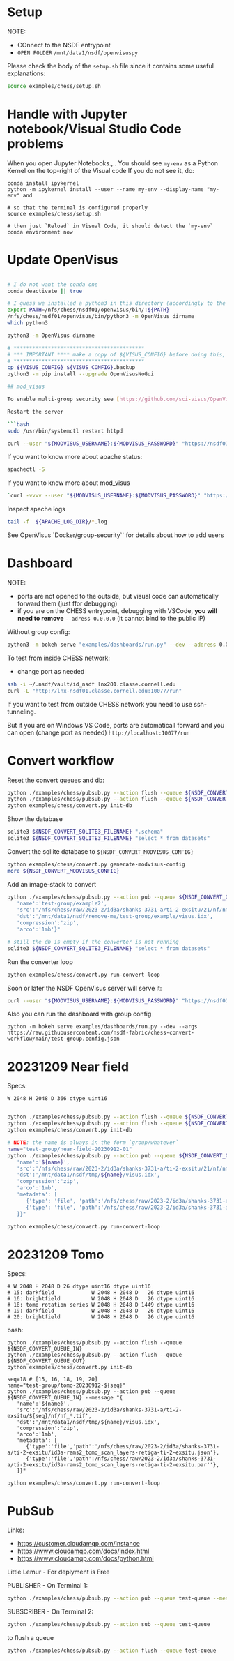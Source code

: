 # Setup

NOTE:
- COnnect to the NSDF entrypoint
- `OPEN FOLDER` `/mnt/data1/nsdf/openvisuspy`



Please check the body of the `setup.sh` file since it contains some useful explanations:

```bash
source examples/chess/setup.sh
```


# Handle with Jupyter notebook/Visual Studio Code problems

When you open Jupyter Notebooks.,..
You should see `my-env` as a Python Kernel on the top-right of the Visual code
If you do not see it, do:

```
conda install ipykernel
python -m ipykernel install --user --name my-env --display-name "my-env" and

# so that the terminal is configured properly
source examples/chess/setup.sh

# then just `Reload` in Visual Code, it should detect the `my-env` conda environment now
```

# Update OpenVisus

```bash

# I do not want the conda one
conda deactivate || true

# I guess we installed a python3 in this directory (accordingly to the `dirname`)
export PATH=/nfs/chess/nsdf01/openvisus/bin/:${PATH}
/nfs/chess/nsdf01/openvisus/bin/python3 -m OpenVisus dirname
which python3

python3 -m OpenVisus dirname

# ******************************************
# *** IMPORTANT **** make a copy of ${VISUS_CONFIG} before doing this, it will overwrite the file
# ******************************************
cp ${VISUS_CONFIG} ${VISUS_CONFIG}.backup
python3 -m pip install --upgrade OpenVisusNoGui

## mod_visus 

To enable multi-group security see [https://github.com/sci-visus/OpenVisus/tree/master/Docker/mod_visus/group-security](https://github.com/sci-visus/OpenVisus/tree/master/Docker/mod_visus/group-security

Restart the server

```bash
sudo /usr/bin/systemctl restart httpd

curl --user "${MODVISUS_USERNAME}:${MODVISUS_PASSWORD}" "https://nsdf01.classe.cornell.edu/mod_visus?action=list"
```

If you want to know more about apache status:

```bash
apachectl -S
```

If you want to know more about mod_visus 

```bash
`curl -vvvv --user "${MODVISUS_USERNAME}:${MODVISUS_PASSWORD}" "https://nsdf01.classe.cornell.edu/mod_visus?action=info"
```

Inspect apache logs

```bash
tail -f  ${APACHE_LOG_DIR}/*.log
```

See OpenVisus `Docker/group-security`` for details about how to add users


# Dashboard 

NOTE:
- ports are not opened to the outside, but visual code can automatically forward them (just ffor debugging)
- if you are on the CHESS entrypoint, debugging with VSCode, **you will need to remove** `--adress 0.0.0.0` (it cannot bind to the public IP)

Without group config:

```bash
python3 -m bokeh serve "examples/dashboards/run.py" --dev --address 0.0.0.0 --port 10077 --args "/mnt/data1/nsdf/visus-datasets/allison-1110-3-mg4al-sht-11-nf/visus.idx"
```



To test from inside CHESS network:
- change port as needed

```bash
ssh -i ~/.nsdf/vault/id_nsdf lnx201.classe.cornell.edu
curl -L "http://lnx-nsdf01.classe.cornell.edu:10077/run"
```

If you want to test from outside CHESS network you need to use ssh-tunneling.

But if you are on Windows VS Code, ports are automaticall forward and you can open (change port as needed) `http://localhost:10077/run`


# Convert workflow


Reset the convert queues and db:

```bash
python ./examples/chess/pubsub.py --action flush --queue ${NSDF_CONVERT_QUEUE_IN}
python ./examples/chess/pubsub.py --action flush --queue ${NSDF_CONVERT_QUEUE_OUT}
python examples/chess/convert.py init-db
```

Show the database

```bash
sqlite3 ${NSDF_CONVERT_SQLITE3_FILENAME} ".schema"
sqlite3 ${NSDF_CONVERT_SQLITE3_FILENAME} "select * from datasets"
```

Convert the sqllite database to `${NSDF_CONVERT_MODVISUS_CONFIG}`


```bash
python examples/chess/convert.py generate-modvisus-config
more ${NSDF_CONVERT_MODVISUS_CONFIG}
```

Add an image-stack to convert

```bash
python ./examples/chess/pubsub.py --action pub --queue ${NSDF_CONVERT_QUEUE_IN} --message "{
   'name':'test-group/example2',
   'src':'/nfs/chess/raw/2023-2/id3a/shanks-3731-a/ti-2-exsitu/21/nf/nf_*.tif',
   'dst':'/mnt/data1/nsdf/remove-me/test-group/example/visus.idx',
   'compression':'zip',
   'arco':'1mb'}"

# still the db is empty if the converter is not running
sqlite3 ${NSDF_CONVERT_SQLITE3_FILENAME} "select * from datasets"
```

Run the converter loop

```bash
python examples/chess/convert.py run-convert-loop
```

Soon or later the NSDF OpenVisus server will serve it:

```bash
curl --user "${MODVISUS_USERNAME}:${MODVISUS_PASSWORD}" "https://nsdf01.classe.cornell.edu/mod_visus?action=list"
```

Also you can run the dashboard with group config

```
python -m bokeh serve examples/dashboards/run.py --dev --args https://raw.githubusercontent.com/nsdf-fabric/chess-convert-workflow/main/test-group.config.json
```


# 20231209 Near field

Specs:

```
W 2048 H 2048 D 366 dtype uint16
```

```bash

python ./examples/chess/pubsub.py --action flush --queue ${NSDF_CONVERT_QUEUE_IN}
python ./examples/chess/pubsub.py --action flush --queue ${NSDF_CONVERT_QUEUE_OUT}
python examples/chess/convert.py init-db

# NOTE: the name is always in the form `group/whatever`
name="test-group/near-field-20230912-01"
python ./examples/chess/pubsub.py --action pub --queue ${NSDF_CONVERT_QUEUE_IN} --message "{
   'name':'${name}',
   'src':'/nfs/chess/raw/2023-2/id3a/shanks-3731-a/ti-2-exsitu/21/nf/nf_*.tif',
   'dst':'/mnt/data1/nsdf/tmp/${name}/visus.idx',
   'compression':'zip',
   'arco':'1mb',
   'metadata': [
      {'type': 'file', 'path':'/nfs/chess/raw/2023-2/id3a/shanks-3731-a/ti-2-exsitu/id3a-rams2_nf_scan_layers-retiga-ti-2-exsitu.json'},
      {'type': 'file', 'path':'/nfs/chess/raw/2023-2/id3a/shanks-3731-a/ti-2-exsitu/id3a-rams2_nf_scan_layers-retiga-ti-2-exsitu.par' }
   ]}"

python examples/chess/convert.py run-convert-loop
```

# 20231209 Tomo

Specs:

```
# W 2048 H 2048 D 26 dtype uint16 dtype uint16
# 15: darkfield            W 2048 H 2048 D   26 dtype uint16
# 16: brightfield          W 2048 H 2048 D   26 dtype uint16
# 18: tomo rotation series W 2048 H 2048 D 1449 dtype uint16
# 19: darkfield            W 2048 H 2048 D   26 dtype uint16
# 20: brightfield          W 2048 H 2048 D   26 dtype uint16
```

bash:

```
python ./examples/chess/pubsub.py --action flush --queue ${NSDF_CONVERT_QUEUE_IN}
python ./examples/chess/pubsub.py --action flush --queue ${NSDF_CONVERT_QUEUE_OUT}
python examples/chess/convert.py init-db

seq=18 # [15, 16, 18, 19, 20]
name="test-group/tomo-20230912-${seq}"
python ./examples/chess/pubsub.py --action pub --queue ${NSDF_CONVERT_QUEUE_IN} --message "{
   'name':'${name}',
   'src':'/nfs/chess/raw/2023-2/id3a/shanks-3731-a/ti-2-exsitu/${seq}/nf/nf_*.tif',
   'dst':'/mnt/data1/nsdf/tmp/${name}/visus.idx',
   'compression':'zip',
   'arco':'1mb',
   'metadata': [
      {'type':'file','path':'/nfs/chess/raw/2023-2/id3a/shanks-3731-a/ti-2-exsitu/id3a-rams2_tomo_scan_layers-retiga-ti-2-exsitu.json'},
      {'type':'file','path':/nfs/chess/raw/2023-2/id3a/shanks-3731-a/ti-2-exsitu/id3a-rams2_tomo_scan_layers-retiga-ti-2-exsitu.par''},
   ]}"

python examples/chess/convert.py run-convert-loop

```

# PubSub

Links:
- https://customer.cloudamqp.com/instance
- https://www.cloudamqp.com/docs/index.html
- https://www.cloudamqp.com/docs/python.html

Little Lemur - For deplyment is Free

PUBLISHER - On Terminal 1:

```bash
python ./examples/chess/pubsub.py --action pub --queue test-queue --message '{"key1":"value1","key2":"value2"}'
```

SUBSCRIBER - On Terminal 2:

```bash
python ./examples/chess/pubsub.py --action sub --queue test-queue
```

to flush a queue

```bash
python ./examples/chess/pubsub.py --action flush --queue test-queue
```
